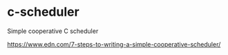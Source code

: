 # c-scheduler
Simple cooperative C scheduler

https://www.edn.com/7-steps-to-writing-a-simple-cooperative-scheduler/
